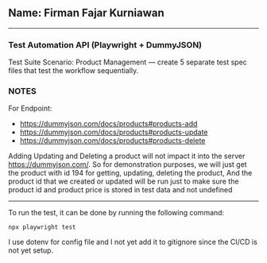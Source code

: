 ## Name: Firman Fajar Kurniawan
---
### Test Automation API (Playwright + DummyJSON)
Test Suite Scenario: Product Management — create 5 separate test spec files that test the workflow sequentially.

### NOTES
For Endpoint:
- https://dummyjson.com/docs/products#products-add
- https://dummyjson.com/docs/products#products-update
- https://dummyjson.com/docs/products#products-delete

Adding Updating and Deleting a product will not impact it into the server https://dummyjson.com/. So for demonstration purposes, we will just get the product with id 194 for getting, updating, deleting the product, And the product id that we created or updated will be run just to make sure the product id and product price is stored in test data and not undefined

---
To run the test, it can be done by running the following command:
```
npx playwright test
```

I use dotenv for config file and I not yet add it to gitignore since the CI/CD is not yet setup.
